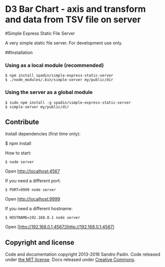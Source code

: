 # D3 Bar Chart - axis and transform and data from TSV file on server

#Simple Express Static File Server

A very simple static file server. For development use only.

##Installation


### Using as a local module (recommended)

    $ npm install spadin/simple-express-static-server
    $ ./node_modules/.bin/simple-server my/public/dir


### Using the server as a global module

    $ sudo npm install -g spadin/simple-express-static-server
    $ simple-server my/public/dir



## Contribute

Install dependencies (first time only):

   $ npm install

How to start:

    $ node server

Open [http://localhost:4567](http://localhost:4567)

If you need a different port:

    $ PORT=9999 node server

Open [http://localhost:9999](http://localhost:9999)

If you need a different hostname:

    $ HOSTNAME=192.168.0.1 node server

Open [http://192.168.0.1:4567](http://192.168.0.1:4567)

## Copyright and license

Code and documentation copyright 2013-2016 Sandro Padin. Code released under [the MIT license](https://github.com/twbs/bootstrap/blob/master/LICENSE). Docs released under [Creative Commons](https://github.com/twbs/bootstrap/blob/master/docs/LICENSE).



